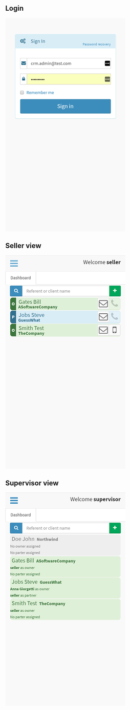## Login

![Login screen](https://github.com/fabio-gariglio/CeRaMic/blob/master/Documentation/login.png)

## Seller view

![Seller View](https://github.com/fabio-gariglio/CeRaMic/blob/master/Documentation/seller.png)

## Supervisor view

![Supervisor View](https://github.com/fabio-gariglio/CeRaMic/blob/master/Documentation/supervisor.png)
